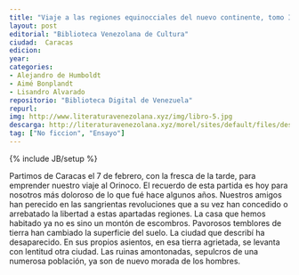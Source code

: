 ```yaml
---
title: "Viaje a las regiones equinocciales del nuevo continente, tomo II"
layout: post
editorial: "Biblioteca Venezolana de Cultura"
ciudad:  Caracas
edicion: 
year: 
categories: 
- Alejandro de Humboldt
- Aimé Bonplandt
- Lisandro Alvarado
repositorio: "Biblioteca Digital de Venezuela"
repurl: 
img: http://www.literaturavenezolana.xyz/img/libro-5.jpg
descarga: http://literaturavenezolana.xyz/morel/sites/default/files/descargas/Alejandro_Humbolt_viaje_a_las_regiones_equinocciales_tomo_1.pdf
tag: ["No ficcion", "Ensayo"]
---
```

{% include JB/setup %}

Partimos de Caracas el 7 de febrero, con la fresca de la tarde, para emprender nuestro viaje al Orinoco. El recuerdo de esta partida es hoy para nosotros más dolo­roso de lo que fué hace algunos años. Nuestros ami­gos han perecido en las sangrientas revoluciones que a su vez han concedido o arrebatado la libertad a estas apartadas regiones. La casa que hemos habitado ya no es sino un montón de escombros. Pavorosos temblores de tierra han cambiado la superficie del suelo. La ciu­dad que describí ha desaparecido. En sus propios asientos, en esa tierra agrietada, se levanta con lentitud otra ciudad. Las ruinas amontonadas, sepulcros de una numerosa población, ya son de nuevo morada de los hom­bres. 